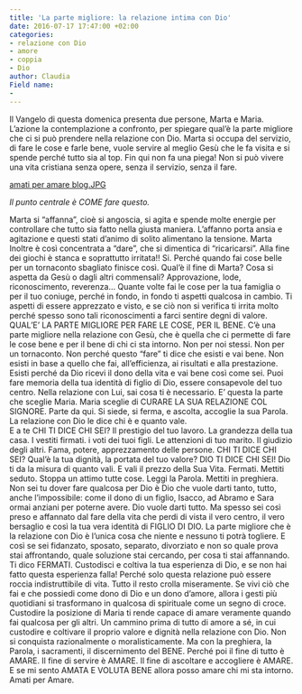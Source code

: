 ```yaml
---
title: 'La parte migliore: la relazione intima con Dio'
date: 2016-07-17 17:47:00 +02:00
categories:
- relazione con Dio
- amore
- coppia
- Dio
author: Claudia
Field name:
- 
---
```


Il Vangelo di questa domenica presenta due persone, Marta e Maria. L’azione la contemplazione a confronto, per spiegare qual’è la parte migliore che ci si può prendere nella relazione con Dio. Marta si occupa del servizio, di fare le cose e farle bene, vuole servire al meglio Gesù che le fa visita e si spende perché tutto sia al top. Fin qui non fa una piega! Non si può vivere una vita cristiana senza opere, senza il servizio, senza il fare.

[amati per amare blog.JPG](/uploads/amati%20per%20amare%20blog.JPG)

*Il punto centrale è COME fare questo.* 

Marta si “affanna”, cioè si angoscia, si agita e spende molte energie per controllare che tutto sia fatto nella giusta maniera. L’affanno porta ansia e agitazione e questi stati d’animo di solito alimentano la tensione. Marta Inoltre è così concentrata a “dare”, che si dimentica di “ricaricarsi”. Alla fine dei giochi è stanca e soprattutto irritata!! Si. Perché quando fai cose belle per un tornaconto sbagliato finisce così. Qual’è il fine di Marta? Cosa si aspetta da Gesù o dagli altri commensali? Approvazione, lode, riconoscimento, reverenza… Quante volte fai le cose per la tua famiglia o per il tuo coniuge, perché in fondo, in fondo ti aspetti qualcosa in cambio. Ti aspetti di essere apprezzato e visto, e se ciò non si verifica ti irrita molto perché spesso sono tali riconoscimenti a farci sentire degni di valore.  
QUAL’E’ LA PARTE MIGLIORE PER FARE LE COSE, PER IL BENE. C’è una parte migliore nella relazione con Gesù, che è quella che ci permette di fare le cose bene e per il bene di chi ci sta intorno. Non per noi stessi. Non per un tornaconto. Non perché questo “fare” ti dice che esisti e vai bene. Non esisti in base a quello che fai, all’efficienza, ai risultati e alla prestazione. Esisti perché da Dio ricevi il dono della vita e vai bene così come sei. Puoi fare memoria della tua identità di figlio di Dio, essere consapevole del tuo centro. Nella relazione con Lui, sai cosa ti è necessario. E’ questa la parte che sceglie Maria. Maria sceglie di CURARE LA SUA RELAZIONE COL SIGNORE. Parte da qui. Si siede, si ferma, e ascolta, accoglie la sua Parola. La relazione con Dio le dice chi è e quanto vale.  
E a te CHI TI DICE CHI SEI? Il prestigio del tuo lavoro. La grandezza della tua casa. I vestiti firmati. i voti dei tuoi figli. Le attenzioni di tuo marito. Il giudizio degli altri. Fama, potere, apprezzamento delle persone. CHI TI DICE CHI SEI? Qual’è la tua dignità, la portata del tuo valore? DIO TI DICE CHI SEI! Dio ti da la misura di quanto vali. E vali il prezzo della Sua Vita. 
Fermati. Mettiti seduto. Stoppa un attimo tutte cose. Leggi la Parola. Mettiti in preghiera. Non sei tu  dover fare qualcosa per Dio è Dio che vuole darti tanto, tutto, anche l’impossibile: come il dono di un figlio, Isacco, ad Abramo e Sara ormai anziani per poterne avere. Dio vuole darti tutto. Ma spesso sei così preso e affannato dal fare della vita che perdi di vista il vero centro, il vero bersaglio e così la tua vera identità di FIGLIO DI DIO. La parte migliore che è la relazione con Dio è l’unica cosa che niente e nessuno ti potrà togliere. E così se sei fidanzato, sposato, separato, divorziato e non so quale prova stai affrontando, quale soluzione stai cercando, per cosa ti stai affannando. Ti dico FERMATI. Custodisci e coltiva la tua esperienza di Dio, e se non hai fatto questa esperienza falla! Perché solo questa relazione può essere roccia indistruttibile di vita. Tutto il resto crolla miseramente. Se vivi ciò che fai e che possiedi come dono di Dio e un dono d’amore, allora i gesti più quotidiani si trasformano in qualcosa di spirituale come un segno di croce.
Custodire la posizione di Maria ti rende capace di amare veramente quando fai qualcosa per gli altri. Un cammino prima di tutto di amore a sé, in cui custodire e coltivare il proprio valore e dignità nella relazione con Dio. Non si conquista razionalmente o moralisticamente. Ma con la preghiera, la Parola, i sacramenti, il discernimento del BENE. Perché poi il fine di tutto è AMARE. Il fine di servire è AMARE. Il fine di ascoltare e accogliere è AMARE.  E se mi sento AMATA E VOLUTA BENE allora posso amare chi mi sta intorno. Amati per Amare.
